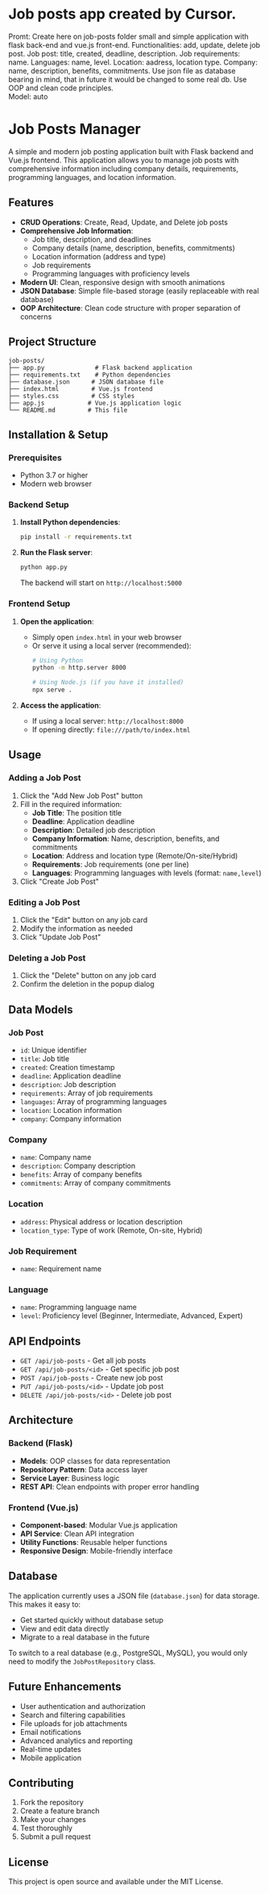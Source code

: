 # Job posts app created by Cursor.  
Promt: Create here on job-posts folder small and simple application with flask back-end and vue.js front-end. Functionalities: add, update, delete job post. Job post: title, created, deadline, description. Job requirements: name. Languages: name, level. Location: aadress, location type. Company: name, description, benefits, commitments. Use json file as database bearing in mind, that in future it would be changed to some real db. Use OOP and clean code principles.  
Model: auto  


# Job Posts Manager

A simple and modern job posting application built with Flask backend and Vue.js frontend. This application allows you to manage job posts with comprehensive information including company details, requirements, programming languages, and location information.

## Features

- **CRUD Operations**: Create, Read, Update, and Delete job posts
- **Comprehensive Job Information**:
  - Job title, description, and deadlines
  - Company details (name, description, benefits, commitments)
  - Location information (address and type)
  - Job requirements
  - Programming languages with proficiency levels
- **Modern UI**: Clean, responsive design with smooth animations
- **JSON Database**: Simple file-based storage (easily replaceable with real database)
- **OOP Architecture**: Clean code structure with proper separation of concerns

## Project Structure

```
job-posts/
├── app.py              # Flask backend application
├── requirements.txt    # Python dependencies
├── database.json      # JSON database file
├── index.html         # Vue.js frontend
├── styles.css         # CSS styles
├── app.js            # Vue.js application logic
└── README.md         # This file
```

## Installation & Setup

### Prerequisites

- Python 3.7 or higher
- Modern web browser

### Backend Setup

1. **Install Python dependencies**:
   ```bash
   pip install -r requirements.txt
   ```

2. **Run the Flask server**:
   ```bash
   python app.py
   ```

   The backend will start on `http://localhost:5000`

### Frontend Setup

1. **Open the application**:
   - Simply open `index.html` in your web browser
   - Or serve it using a local server (recommended):
     ```bash
     # Using Python
     python -m http.server 8000
     
     # Using Node.js (if you have it installed)
     npx serve .
     ```

2. **Access the application**:
   - If using a local server: `http://localhost:8000`
   - If opening directly: `file:///path/to/index.html`

## Usage

### Adding a Job Post

1. Click the "Add New Job Post" button
2. Fill in the required information:
   - **Job Title**: The position title
   - **Deadline**: Application deadline
   - **Description**: Detailed job description
   - **Company Information**: Name, description, benefits, and commitments
   - **Location**: Address and location type (Remote/On-site/Hybrid)
   - **Requirements**: Job requirements (one per line)
   - **Languages**: Programming languages with levels (format: `name,level`)
3. Click "Create Job Post"

### Editing a Job Post

1. Click the "Edit" button on any job card
2. Modify the information as needed
3. Click "Update Job Post"

### Deleting a Job Post

1. Click the "Delete" button on any job card
2. Confirm the deletion in the popup dialog

## Data Models

### Job Post
- `id`: Unique identifier
- `title`: Job title
- `created`: Creation timestamp
- `deadline`: Application deadline
- `description`: Job description
- `requirements`: Array of job requirements
- `languages`: Array of programming languages
- `location`: Location information
- `company`: Company information

### Company
- `name`: Company name
- `description`: Company description
- `benefits`: Array of company benefits
- `commitments`: Array of company commitments

### Location
- `address`: Physical address or location description
- `location_type`: Type of work (Remote, On-site, Hybrid)

### Job Requirement
- `name`: Requirement name

### Language
- `name`: Programming language name
- `level`: Proficiency level (Beginner, Intermediate, Advanced, Expert)

## API Endpoints

- `GET /api/job-posts` - Get all job posts
- `GET /api/job-posts/<id>` - Get specific job post
- `POST /api/job-posts` - Create new job post
- `PUT /api/job-posts/<id>` - Update job post
- `DELETE /api/job-posts/<id>` - Delete job post

## Architecture

### Backend (Flask)
- **Models**: OOP classes for data representation
- **Repository Pattern**: Data access layer
- **Service Layer**: Business logic
- **REST API**: Clean endpoints with proper error handling

### Frontend (Vue.js)
- **Component-based**: Modular Vue.js application
- **API Service**: Clean API integration
- **Utility Functions**: Reusable helper functions
- **Responsive Design**: Mobile-friendly interface

## Database

The application currently uses a JSON file (`database.json`) for data storage. This makes it easy to:
- Get started quickly without database setup
- View and edit data directly
- Migrate to a real database in the future

To switch to a real database (e.g., PostgreSQL, MySQL), you would only need to modify the `JobPostRepository` class.

## Future Enhancements

- User authentication and authorization
- Search and filtering capabilities
- File uploads for job attachments
- Email notifications
- Advanced analytics and reporting
- Real-time updates
- Mobile application

## Contributing

1. Fork the repository
2. Create a feature branch
3. Make your changes
4. Test thoroughly
5. Submit a pull request

## License

This project is open source and available under the MIT License. 